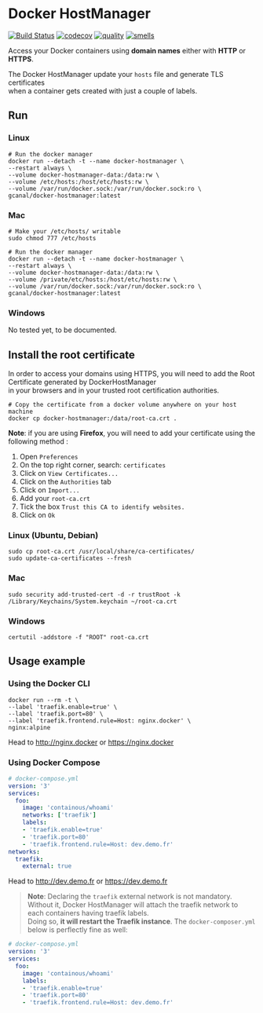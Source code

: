 # Docker HostManager

[![Build Status](https://travis-ci.org/guillemcanal/docker-hostmanager.svg?branch=master)](https://travis-ci.org/guillemcanal/docker-hostmanager)
[![codecov](https://codecov.io/gh/guillemcanal/docker-hostmanager/branch/master/graph/badge.svg)](https://codecov.io/gh/guillemcanal/docker-hostmanager)
[![quality](https://sonarcloud.io/api/project_badges/measure?project=docker-hostmanager&metric=sqale_rating)](https://sonarcloud.io/dashboard?id=docker-hostmanager)
[![smells](https://sonarcloud.io/api/project_badges/measure?project=docker-hostmanager&metric=code_smells)](https://sonarcloud.io/project/issues?id=docker-hostmanager&resolved=false&types=CODE_SMELL)

Access your Docker containers using **domain names** either with **HTTP** or **HTTPS**.

The Docker HostManager update your `hosts` file and generate TLS certificates  
when a container gets created with just a couple of labels.

## Run

### Linux

```shell
# Run the docker manager
docker run --detach -t --name docker-hostmanager \
--restart always \
--volume docker-hostmanager-data:/data:rw \
--volume /etc/hosts:/host/etc/hosts:rw \
--volume /var/run/docker.sock:/var/run/docker.sock:ro \
gcanal/docker-hostmanager:latest
```

### Mac

```shell
# Make your /etc/hosts/ writable
sudo chmod 777 /etc/hosts

# Run the docker manager
docker run --detach -t --name docker-hostmanager \
--restart always \
--volume docker-hostmanager-data:/data:rw \
--volume /private/etc/hosts:/host/etc/hosts:rw \
--volume /var/run/docker.sock:/var/run/docker.sock:ro \
gcanal/docker-hostmanager:latest
```

### Windows

No tested yet, to be documented.

## Install the root certificate

In order to access your domains using HTTPS, you will need to add the Root Certificate generated by DockerHostManager  
in your browsers and in your trusted root certification authorities.

```shell
# Copy the certificate from a docker volume anywhere on your host machine
docker cp docker-hostmanager:/data/root-ca.crt .
```

**Note**: if you are using **Firefox**, you will need to add your certificate using the following method :

1. Open `Preferences`
2. On the top right corner, search: `certificates`
3. Click on `View Certificates...`
4. Click on the `Authorities` tab
5. Click on `Import...`
6. Add your `root-ca.crt`
7. Tick the box `Trust this CA to identify websites.`
8. Click on `Ok`

### Linux (Ubuntu, Debian)

```shell
sudo cp root-ca.crt /usr/local/share/ca-certificates/
sudo update-ca-certificates --fresh
```

### Mac

```shell
sudo security add-trusted-cert -d -r trustRoot -k /Library/Keychains/System.keychain ~/root-ca.crt
```

### Windows 

```shell
certutil -addstore -f "ROOT" root-ca.crt
```

## Usage example


### Using the Docker CLI

```shell
docker run --rm -t \
--label 'traefik.enable=true' \
--label 'traefik.port=80' \
--label 'traefik.frontend.rule=Host: nginx.docker' \
nginx:alpine
```

Head to <http://nginx.docker> or <https://nginx.docker>


### Using Docker Compose

```yaml
# docker-compose.yml
version: '3'
services:
  foo:
    image: 'containous/whoami'
    networks: ['traefik']
    labels:
    - 'traefik.enable=true'
    - 'traefik.port=80'
    - 'traefik.frontend.rule=Host: dev.demo.fr'
networks:
  traefik:
    external: true
```

Head to <http://dev.demo.fr> or <https://dev.demo.fr>

> **Note**: Declaring the `traefik` external network is not mandatory.  
Without it, Docker HostManager will attach the traefik network to each containers having traefik labels.  
Doing so, **it will restart the Traefik instance**. The `docker-composer.yml` below is perflectly fine as well:

```yaml
# docker-compose.yml
version: '3'
services:
  foo:
    image: 'containous/whoami'
    labels:
    - 'traefik.enable=true'
    - 'traefik.port=80'
    - 'traefik.frontend.rule=Host: dev.demo.fr'
```
